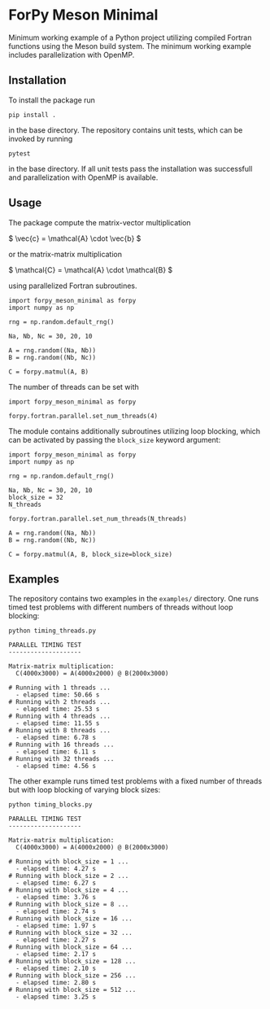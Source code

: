 # ForPy Meson Minimal

Minimum working example of a Python project utilizing compiled Fortran functions using the Meson build system. The minimum working example includes parallelization with OpenMP.

## Installation

To install the package run

```{.bash}
pip install .
```

in the base directory. The repository contains unit tests, which can be invoked by running

```{.bash}
pytest
```

in the base directory. If all unit tests pass the installation was successfull and parallelization with OpenMP is available.

## Usage

The package compute the matrix-vector multiplication

$
\vec{c} = \mathcal{A} \cdot \vec{b}
$

or the matrix-matrix multiplication

$
\mathcal{C} = \mathcal{A} \cdot \mathcal{B}
$

using parallelized Fortran subroutines.

```{.python}
import forpy_meson_minimal as forpy
import numpy as np

rng = np.random.default_rng()

Na, Nb, Nc = 30, 20, 10

A = rng.random((Na, Nb))
B = rng.random((Nb, Nc))

C = forpy.matmul(A, B)
```

The number of threads can be set with

```{.python}
import forpy_meson_minimal as forpy

forpy.fortran.parallel.set_num_threads(4)
```

The module contains additionally subroutines utilizing loop blocking, which can be activated by passing the `block_size` keyword argument:

```{.python}
import forpy_meson_minimal as forpy
import numpy as np

rng = np.random.default_rng()

Na, Nb, Nc = 30, 20, 10
block_size = 32
N_threads

forpy.fortran.parallel.set_num_threads(N_threads)

A = rng.random((Na, Nb))
B = rng.random((Nb, Nc))

C = forpy.matmul(A, B, block_size=block_size)
```

## Examples

The repository contains two examples in the `examples/` directory. One runs timed test problems with different numbers of threads without loop blocking:

```
python timing_threads.py
```

```{.text}
PARALLEL TIMING TEST
--------------------

Matrix-matrix multiplication:
  C(4000x3000) = A(4000x2000) @ B(2000x3000)

# Running with 1 threads ...
  - elapsed time: 50.66 s
# Running with 2 threads ...
  - elapsed time: 25.53 s
# Running with 4 threads ...
  - elapsed time: 11.55 s
# Running with 8 threads ...
  - elapsed time: 6.78 s
# Running with 16 threads ...
  - elapsed time: 6.11 s
# Running with 32 threads ...
  - elapsed time: 4.56 s
```

The other example runs timed test problems with a fixed number of threads but with loop blocking of varying block sizes:

```
python timing_blocks.py
```
```{.text}
PARALLEL TIMING TEST
--------------------

Matrix-matrix multiplication:
  C(4000x3000) = A(4000x2000) @ B(2000x3000)

# Running with block_size = 1 ...
  - elapsed time: 4.27 s
# Running with block_size = 2 ...
  - elapsed time: 6.27 s
# Running with block_size = 4 ...
  - elapsed time: 3.76 s
# Running with block_size = 8 ...
  - elapsed time: 2.74 s
# Running with block_size = 16 ...
  - elapsed time: 1.97 s
# Running with block_size = 32 ...
  - elapsed time: 2.27 s
# Running with block_size = 64 ...
  - elapsed time: 2.17 s
# Running with block_size = 128 ...
  - elapsed time: 2.10 s
# Running with block_size = 256 ...
  - elapsed time: 2.80 s
# Running with block_size = 512 ...
  - elapsed time: 3.25 s
```